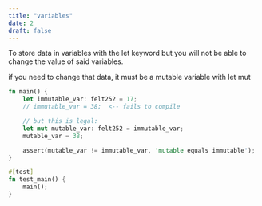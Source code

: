 ```yaml
---
title: "variables"
date: 2
draft: false
---
```


To store data in variables with the let keyword but you will not be able to change the value of said variables.

if you need to change that data, it must be a mutable variable with let mut


```rust {.codebox}
fn main() {
    let immutable_var: felt252 = 17;
    // immutable_var = 38;  <-- fails to compile

    // but this is legal:
    let mut mutable_var: felt252 = immutable_var;
    mutable_var = 38;

    assert(mutable_var != immutable_var, 'mutable equals immutable');
}

#[test]
fn test_main() {
    main();
}
```
